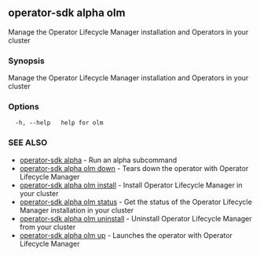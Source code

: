 ## operator-sdk alpha olm

Manage the Operator Lifecycle Manager installation and Operators in your cluster

### Synopsis

Manage the Operator Lifecycle Manager installation and Operators in your cluster

### Options

```
  -h, --help   help for olm
```

### SEE ALSO

* [operator-sdk alpha](operator-sdk_alpha.md)	 - Run an alpha subcommand
* [operator-sdk alpha olm down](operator-sdk_alpha_olm_down.md)	 - Tears down the operator with Operator Lifecycle Manager
* [operator-sdk alpha olm install](operator-sdk_alpha_olm_install.md)	 - Install Operator Lifecycle Manager in your cluster
* [operator-sdk alpha olm status](operator-sdk_alpha_olm_status.md)	 - Get the status of the Operator Lifecycle Manager installation in your cluster
* [operator-sdk alpha olm uninstall](operator-sdk_alpha_olm_uninstall.md)	 - Uninstall Operator Lifecycle Manager from your cluster
* [operator-sdk alpha olm up](operator-sdk_alpha_olm_up.md)	 - Launches the operator with Operator Lifecycle Manager

